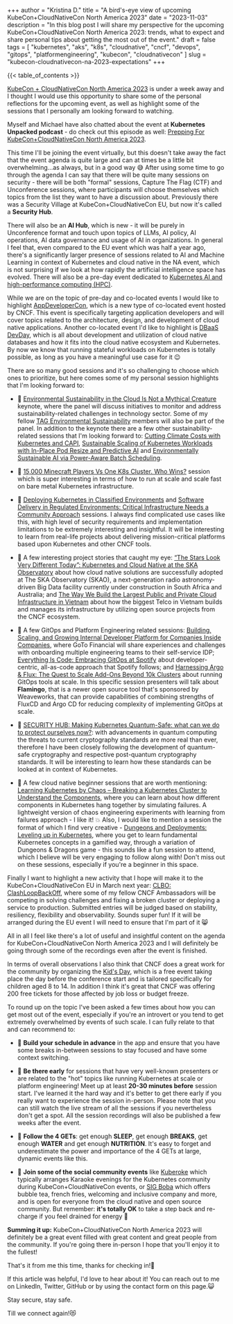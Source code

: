 +++
author = "Kristina D."
title = "A bird's-eye view of upcoming KubeCon+CloudNativeCon North America 2023"
date = "2023-11-03"
description = "In this blog post I will share my perspective for the upcoming KubeCon+CloudNativeCon North America 2023: trends, what to expect and share personal tips about getting the most out of the event."
draft = false
tags = [
    "kubernetes",
    "aks",
    "k8s",
    "cloudnative",
    "cncf",
    "devops",
    "gitops",
    "platformengineering",
    "kubecon",
    "cloudnativecon"
]
slug = "kubecon-cloudnativecon-na-2023-expectations"
+++

{{< table_of_contents >}}

[KubeCon + CloudNativeCon North America 2023](https://events.linuxfoundation.org/kubecon-cloudnativecon-north-america) is under a week away and I thought I would use this opportunity to share some of the personal reflections for the upcoming event, as well as highlight some of the sessions that I personally am looking forward to watching.

Myself and Michael have also chatted about the event at **Kubernetes Unpacked podcast** - do check out this episode as well: [Prepping For KubeCon+CloudNativeCon North America 2023](https://packetpushers.net/podcast/ku039-prepping-for-kubecon-north-america-2023).

This time I'll be joining the event virtually, but this doesn't take away the fact that the event agenda is quite large and can at times be a little bit overwhelming...as always, but in a good way 😅 After using some time to go through the agenda I can say that there will be quite many sessions on security - there will be both "formal" sessions, Capture The Flag (CTF) and Unconference sessions, where participants will choose themselves which topics from the list they want to have a discussion about. Previously there was a Security Village at KubeCon+CloudNativeCon EU, but now it's called a **Security Hub**.

There will also be an **AI Hub**, which is new - it will be purely in Unconference format and touch upon topics of LLMs, AI policy, AI operations, AI data governance and usage of AI in organizations. In general I feel that, even compared to the EU event which was half a year ago, there's a significantly larger presence of sessions related to AI and Machine Learning in context of Kubernetes and cloud native in the NA event, which is not surprising if we look at how rapidly the artificial intelligence space has evolved. There will also be a pre-day event dedicated to [Kubernetes AI and high-performance computing (HPC)](https://sched.co/1RIUk).

While we are on the topic of pre-day and co-located events I would like to highlight [AppDeveloperCon](https://sched.co/1RIQk), which is a new type of co-located event hosted by CNCF. This event is specifically targeting application developers and will cover topics related to the architecture, design, and development of cloud native applications. Another co-located event I'd like to highlight is [DBaaS DevDay](https://sched.co/1RITM), which is all about development and utilization of cloud native databases and how it fits into the cloud native ecosystem and Kubernetes. By now we know that running stateful workloads on Kubernetes is totally possible, as long as you have a meaningful use case for it 😉

There are so many good sessions and it's so challenging to choose which ones to prioritize, but here comes some of my personal session highlights that I'm looking forward to:

- 🌟 [Environmental Sustainability in the Cloud Is Not a Mythical Creature](https://sched.co/1R4Tl) keynote, where the panel will discuss initiatives to monitor and address sustainability-related challenges in technology sector. Some of my fellow [TAG Environmental Sustainability](https://tag-env-sustainability.cncf.io/) members will also be part of the panel. In addition to the keynote there are a few other sustainability-related sessions that I'm looking forward to: [Cutting Climate Costs with Kubernetes and CAPI](https://sched.co/1R2p6), [Sustainable Scaling of Kubernetes Workloads with In-Place Pod Resize and Predictive AI](https://sched.co/1R2nS) and [Environmentally Sustainable AI via Power-Aware Batch Scheduling](https://sched.co/1R2tJ).

- 🌟 [15,000 Minecraft Players Vs One K8s Cluster. Who Wins?](https://sched.co/1R2lz) session which is super interesting in terms of how to run at scale and scale fast on bare metal Kubernetes infrastructure.

- 🌟 [Deploying Kubernetes in Classified Environments](https://sched.co/1R2m3) and [Software Delivery in Regulated Environments: Critical Infrastructure Needs a Community Approach](https://sched.co/1R2si) sessions. I always find complicated use cases like this, with high level of security requirements and implementation limitations to be extremely interesting and insightful. It will be interesting to learn from real-life projects about delivering mission-critical platforms based upon Kubernetes and other CNCF tools.

- 🌟 A few interesting project stories that caught my eye: [“The Stars Look Very Different Today”: Kubernetes and Cloud Native at the SKA Observatory](https://sched.co/1R2tP) about how cloud native solutions are successfully adopted at The SKA Observatory (SKAO), a next-generation radio astronomy-driven Big Data facility currently under construction in South Africa and Australia; and [The Way We Build the Largest Public and Private Cloud Infrastructure in Vietnam](https://sched.co/1R2qz) about how the biggest Telco in Vietnam builds and manages its infrastructure by utilizing open source projects from the CNCF ecosystem.

- 🌟 A few GitOps and Platform Engineering related sessions: [Building, Scaling, and Growing Internal Developer Platform for Companies Inside Companies](https://sched.co/1R2md), where GoTo Financial will share experiences and challenges with onboarding multiple engineering teams to their self-service IDP; [Everything Is Code: Embracing GitOps at Spotify](https://sched.co/1R2qU) about developer-centric, all-as-code approach that Spotify follows; and [Harnessing Argo & Flux: The Quest to Scale Add-Ons Beyond 10k Clusters](https://sched.co/1R2mf) about running GitOps tools at scale. In this specific session presenters will talk about **Flamingo**, that is a newer open source tool that's sponsored by Weaveworks, that can provide capabilities of combining strengths of FluxCD and Argo CD for reducing complexity of implementing GitOps at scale.

- 🌟 [SECURITY HUB: Making Kubernetes Quantum-Safe: what can we do to protect ourselves now?](https://sched.co/1SKeZ): with advancements in quantum computing the threats to current cryptography standards are more real than ever, therefore I have been closely following the development of quantum-safe cryptography and respective post-quantum cryptography standards. It will be interesting to learn how these standards can be looked at in context of Kubernetes.

- 🌟 A few cloud native beginner sessions that are worth mentioning: [Learning Kubernetes by Chaos – Breaking a Kubernetes Cluster to Understand the Components](https://sched.co/1R2r7), where you can learn about how different components in Kubernetes hang together by simulating failures. A lightweight version of chaos engineering experiments with learning from failures approach - I like it! 💥 Also, I would like to mention a session the format of which I find very creative - [Dungeons and Deployments: Leveling up in Kubernetes](https://sched.co/1Tbpo), where you get to learn fundamental Kubernetes concepts in a gamified way, through a variation of Dungeons & Dragons game - this sounds like a fun session to attend, which I believe will be very engaging to follow along with! Don't miss out on these sessions, especially if you're a beginner in this space.

Finally I want to highlight a new activity that I hope will make it to the KubeCon+CloudNativeCon EU in March next year: [CLBO: ClashLoopBackOff](https://sched.co/1T3oc), where some of my fellow CNCF Ambassadors will be competing in solving challenges and fixing a broken cluster or deploying a service to production. Submitted entries will be judged based on stability, resiliency, flexibility and observability. Sounds super fun! If it will be arranged during the EU event I will need to ensure that I'm part of it 😸

All in all I feel like there's a lot of useful and insightful content on the agenda for KubeCon+CloudNativeCon North America 2023 and I will definitely be going through some of the recordings even after the event is finished.

In terms of overall observations I also think that CNCF does a great work for the community by organizing the [Kid's Day](https://events.linuxfoundation.org/kubecon-cloudnativecon-north-america/program/kids-day), which is a free event taking place the day before the conference start and is tailored specifically for children aged 8 to 14. In addition I think it's great that CNCF was offering 200 free tickets for those affected by job loss or budget freeze.

To round up on the topic I've been asked a few times about how you can get most out of the event, especially if you're an introvert or you tend to get extremely overwhelmed by events of such scale. I can fully relate to that and can recommend to:

- 🌷 **Build your schedule in advance** in the app and ensure that you have some breaks in-between sessions to stay focused and have some context switching.

- 🌷 **Be there early** for sessions that have very well-known presenters or are related to the "hot" topics like running Kubernetes at scale or platform engineering! Meet up at least **20-30 minutes before** session start. I've learned it the hard way and it's better to get there early if you really want to experience the session in-person. Please note that you can still watch the live stream of all the sessions if you nevertheless don't get a spot. All the session recordings will also be published a few weeks after the event.

- 🌷 **Follow the 4 GETs**: get enough **SLEEP**, get enough **BREAKS**, get enough **WATER** and get enough **NUTRITION**. It's easy to forget and underestimate the power and importance of the 4 GETs at large, dynamic events like this.

- 🌷 **Join some of the social community events** like [Kuberoke](https://kuberoke.love) which typically arranges Karaoke evenings for the Kubernetes community during KubeCon+CloudNativeCon events, or [SIG Boba](https://sig-boba.github.io) which offers bubble tea, french fries, welcoming and inclusive company and more,  and is open for everyone from the cloud native and open source community. But remember: **it's totally OK** to take a step back and re-charge if you feel drained for energy 🙌

**Summing it up:** KubeCon+CloudNativeCon North America 2023 will definitely be a great event filled with great content and great people from the community. If you're going there in-person I hope that you'll enjoy it to the fullest!

That's it from me this time, thanks for checking in!💖

If this article was helpful, I'd love to hear about it! You can reach out to me on LinkedIn, Twitter, GitHub or by using the contact form on this page.😺

Stay secure, stay safe.

Till we connect again!😻
